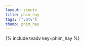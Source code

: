 ```yaml
--- 
layout: sieutv
title: phim_hay
tags: ["vntv"]
thumb: phim_hay
---
```

{% include tvadv key=phim_hay %}
